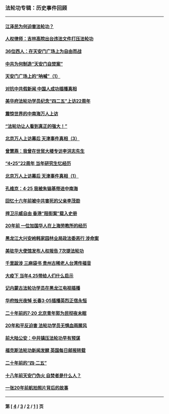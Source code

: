 ### 法轮功专辑：历史事件回顾
---
#### [江泽民为何迫害法轮功？](../../pages/nf5793/n13876324.md?07030430) 
#### [人权律师：吉林高院出台违法文件打压法轮功](../../pages/nf5793/n13825665.md?07030430) 
#### [36位西人：在天安门广场上为自由而战](../../pages/nf5793/n13390029.md?07030430) 
#### [中共为何制造“天安门自焚案”](../../pages/nf5793/n13183270.md?07030430) 
#### [天安门广场上的“呐喊”（1）](../../pages/nf5793/n13105277.md?07030430) 
#### [对抗中共假新闻 中国人成功插播真相](../../pages/nf5793/n12910618.md?07030430) 
#### [美华府法轮功学员纪念“四二五”上访22周年](../../pages/nf5793/n12904445.md?07030430) 
#### [震惊世界的中南海万人上访](../../pages/nf5793/n12903976.md?07030430) 
#### [“法轮功让人看到真正的强大！”](../../pages/nf5793/n12903195.md?07030430) 
#### [北京万人上访幕后 天津事件真相（3）](../../pages/nf5793/n12902807.md?07030430) 
#### [曾慧燕：我曾在世贸大楼专访李洪志先生](../../pages/nf5793/n12898729.md?07030430) 
#### [“4•25”22周年 当年研究生忆经历](../../pages/nf5793/n12894152.md?07030430) 
#### [北京万人上访幕后 天津事件真相（1）](../../pages/nf5793/n12885174.md?07030430) 
#### [孔维京：4·25 我被朱镕基带进中南海](../../pages/nf5793/n12864987.md?07030430) 
#### [回忆十六年前被中共害死的父亲李茂勋](../../pages/nf5793/n12880270.md?07030430) 
#### [捍卫示威自由 香港“阻街案”载入史册](../../pages/nf5793/n12811245.md?07030430) 
#### [20年前 一位加国华人在上海劳教所的经历](../../pages/nf5793/n12707932.md?07030430) 
#### [黑龙江大兴安岭韩家园林业局政法委恶行 涉命案](../../pages/nf5793/n12622815.md?07030430) 
#### [美驻华大使馆发布人权报告 7次提法轮功](../../pages/nf5793/n12520541.md?07030430) 
#### [千里跋涉 三麻袋书 贵州古稀老人台湾传福音](../../pages/nf5793/n12198750.md?07030430) 
#### [大疫下 当年4.25带给人们什么启示](../../pages/nf5793/n12058565.md?07030430) 
#### [记内蒙古法轮功学员在黑龙江电视插播](../../pages/nf5793/n11699194.md?07030430) 
#### [华府烛光夜悼 长春3·05插播英烈正信永恒](../../pages/nf5793/n11397432.md?07030430) 
#### [二十年前的7·20 北京青年郭为民彻夜未眠](../../pages/nf5793/n11354195.md?07030430) 
#### [20年和平反迫害 法轮功学员无惧血雨腥风](../../pages/nf5793/n11348279.md?07030430) 
#### [前大陆公安：中共镇压法轮功早有预谋](../../pages/nf5793/n11352168.md?07030430) 
#### [福克斯法轮功新闻发酵  英国每日邮报转载](../../pages/nf5793/n11285952.md?07030430) 
#### [二十年前的“四·二五”](../../pages/nf5793/n11207639.md?07030430) 
#### [十八年前天安门伪火 自焚者是什么人？](../../pages/nf5793/n10996556.md?07030430) 
#### [一张20年前航拍照片背后的故事](../../pages/nf5793/n10693797.md?07030430) 

---
#### 第 [ [4](./4.md?07030430) / [3](./3.md?07030430) / [2](./2.md?07030430) / [1](./1.md?07030430) ] 页
